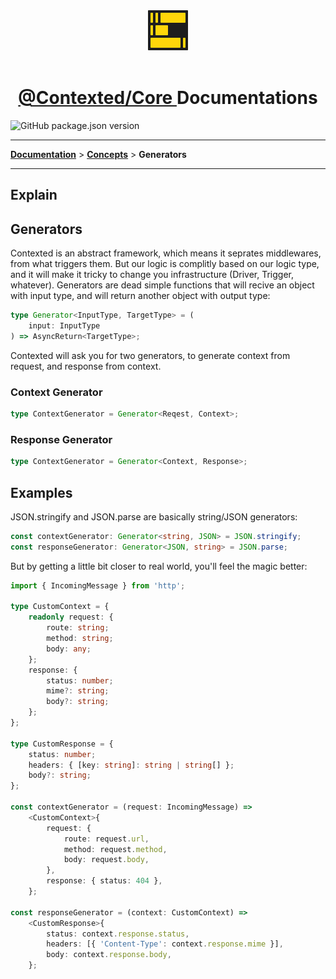 <div align="center">
    <img alt="Contexted Logo" width="64" src="https://raw.githubusercontent.com/contexted-js/brand/master/dark/main-fill.svg">
    <br />
    <br />
    <h1>
		<a href="https://github.com/contexted-js/core">
        	@Contexted/Core
    	</a>
		<span>Documentations</span>
	</h1>
</div>

<img alt="GitHub package.json version" src="https://img.shields.io/github/package-json/v/contexted-js/core">

---

[**Documentation**](../) > [**Concepts**](README.md) > **Generators**

---

## Explain

## Generators

Contexted is an abstract framework, which means it seprates middlewares, from what triggers them. But our logic is complitly based on our logic type, and it will make it tricky to change you infrastructure (Driver, Trigger, whatever). Generators are dead simple functions that will recive an object with input type, and will return another object with output type:

```ts
type Generator<InputType, TargetType> = (
	input: InputType
) => AsyncReturn<TargetType>;
```

Contexted will ask you for two generators, to generate context from request, and response from context.

### Context Generator

```ts
type ContextGenerator = Generator<Reqest, Context>;
```

### Response Generator

```ts
type ContextGenerator = Generator<Context, Response>;
```

## Examples

JSON.stringify and JSON.parse are basically string/JSON generators:

```ts
const contextGenerator: Generator<string, JSON> = JSON.stringify;
const responseGenerator: Generator<JSON, string> = JSON.parse;
```

But by getting a little bit closer to real world, you'll feel the magic better:

```ts
import { IncomingMessage } from 'http';

type CustomContext = {
	readonly request: {
		route: string;
		method: string;
		body: any;
	};
	response: {
		status: number;
		mime?: string;
		body?: string;
	};
};

type CustomResponse = {
	status: number;
	headers: { [key: string]: string | string[] };
	body?: string;
};

const contextGenerator = (request: IncomingMessage) =>
	<CustomContext>{
		request: {
			route: request.url,
			method: request.method,
			body: request.body,
		},
		response: { status: 404 },
	};

const responseGenerator = (context: CustomContext) =>
	<CustomResponse>{
		status: context.response.status,
		headers: [{ 'Content-Type': context.response.mime }],
		body: context.response.body,
	};
```
